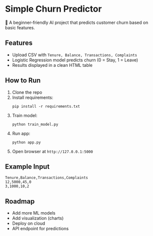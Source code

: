 # Simple Churn Predictor

🚀 A beginner-friendly AI project that predicts customer churn based on basic features.

## Features
- Upload CSV with `Tenure, Balance, Transactions, Complaints`
- Logistic Regression model predicts churn (0 = Stay, 1 = Leave)
- Results displayed in a clean HTML table

## How to Run
1. Clone the repo
2. Install requirements:
   ```
   pip install -r requirements.txt
   ```
3. Train model:
   ```
   python train_model.py
   ```
4. Run app:
   ```
   python app.py
   ```
5. Open browser at `http://127.0.0.1:5000`

## Example Input
```csv
Tenure,Balance,Transactions,Complaints
12,5000,45,0
3,1000,10,2
```

## Roadmap
- Add more ML models
- Add visualization (charts)
- Deploy on cloud
- API endpoint for predictions
